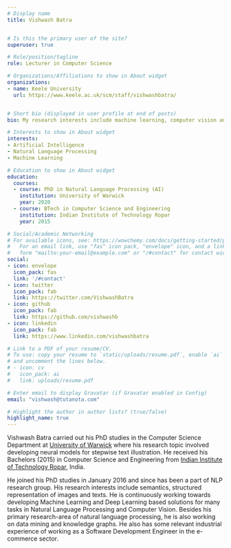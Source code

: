 ```yaml
---
# Display name
title: Vishwash Batra


# Is this the primary user of the site?
superuser: true

# Role/position/tagline
role: Lecturer in Computer Science

# Organizations/Affiliations to show in About widget
organizations:
- name: Keele University
  url: https://www.keele.ac.uk/scm/staff/vishwashbatra/


# Short bio (displayed in user profile at end of posts)
bio: My research interests include machine learning, computer vision and natural language processing.

# Interests to show in About widget
interests:
- Artificial Intelligence
- Natural Language Processing
- Machine Learning

# Education to show in About widget
education:
  courses:
  - course: PhD in Natural Language Processing (AI)
    institution: University of Warwick
    year: 2020
  - course: BTech in Computer Science and Engineering
    institution: Indian Institute of Technology Ropar
    year: 2015

# Social/Academic Networking
# For available icons, see: https://wowchemy.com/docs/getting-started/page-builder/#icons
#   For an email link, use "fas" icon pack, "envelope" icon, and a link in the
#   form "mailto:your-email@example.com" or "/#contact" for contact widget.
social:
- icon: envelope
  icon_pack: fas
  link: '/#contact'
- icon: twitter
  icon_pack: fab
  link: https://twitter.com/VishwashBatra
- icon: github
  icon_pack: fab
  link: https://github.com/vishwashb
- icon: linkedin
  icon_pack: fab
  link: https://www.linkedin.com/vishwashbatra

# Link to a PDF of your resume/CV.
# To use: copy your resume to `static/uploads/resume.pdf`, enable `ai` icons in `params.toml`, 
# and uncomment the lines below.
# - icon: cv
#   icon_pack: ai
#   link: uploads/resume.pdf

# Enter email to display Gravatar (if Gravatar enabled in Config)
email: "vishwash@tutanota.com"

# Highlight the author in author lists? (true/false)
highlight_name: true
---
```



Vishwash Batra carried out his PhD studies in the Computer Science Department at [University of Warwick](https://www.warwick.ac.uk) where his research topic involved developing neural models for stepwise text illustration. He received his Bachelors (2015) in Computer Science and Engineering from [Indian Institute of Technology Ropar](http://www.iitrpr.ac.in), India. 

He joined his PhD studies in January 2016 and since has been a part of NLP research group. His research interests include semantics, structured representation of images and texts. He is continuously working towards developing Machine Learning and Deep Learning based solutions for many tasks in Natural Language Processing and Computer Vision. Besides his primary research-area of natural language processing, he is also working on data mining and knowledge graphs. He also has some relevant industrial experience of working as a Software Development Engineer in the e-commerce sector.

